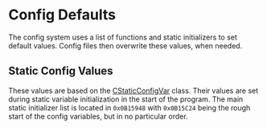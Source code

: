 # Config Defaults
The config system uses a list of functions and static initializers to set default values.
Config files then overwrite these values, when needed.

## Static Config Values
These values are based on the [CStaticConfigVar]() class. Their values are set during static variable initialization in the start of the program.
The main static initializer list is located in `0x0B15948` with `0x0B15C24` being the rough start of the config variables, but in no particular order.
